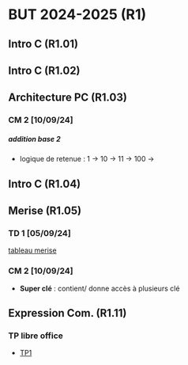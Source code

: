 
# BUT 2024-2025 (R1)

## Intro C (R1.01)

## Intro C (R1.02)

## Architecture PC (R1.03)

### CM 2 [10/09/24]
##### addition base 2
- logique de retenue : 1 -> 10 -> 11 -> 100 -> 

## Intro C (R1.04)

## Merise (R1.05)

### TD 1 [05/09/24]

[tableau merise](./merise/merise.ods)


### CM 2 [10/09/24]

 - **Super clé** : contient/ donne accès à plusieurs clé


## Expression Com. (R1.11)
 
### TP libre office

- [TP1](./R1.11/TP1.odt)

<!--stackedit_data:
eyJoaXN0b3J5IjpbLTQ1NTUwMjg0NywtMTUyNjYxNjkyMSwxOD
I2MTU3NzEwLDE1ODMyNzc3ODYsMTYyMjkzMzAzNiwtMTY3Mjkx
MTM3NCwxNzIzNTcxOTg0LC03NzU5MzY5ODQsLTM5NjU5NzA1NC
wtMTQ5NDk1MDM5MiwzMTI4OTk4ODYsMTAxNjU1NTU5OV19
-->